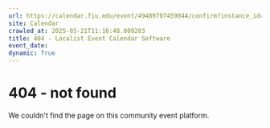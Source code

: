 ```yaml
---
url: https://calendar.fiu.edu/event/49489707459844/confirm?instance_id=49489707481360&return=https%3A%2F%2Fcalendar.fiu.edu%2Fcalendar%3Fevent_types%255B%255D%3D127590
site: Calendar
crawled_at: 2025-05-21T11:16:48.009203
title: 404 - Localist Event Calendar Software
event_date: 
dynamic: True
---
```


# 404 - not found
We couldn't find the page on this community event platform.
